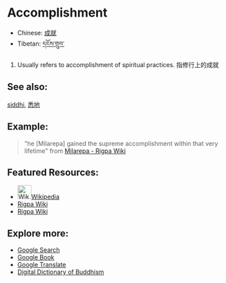 # Accomplishment
- Chinese: [成就](lk)
- Tibetan: [དངོས་གྲུབ་](lk)

1. Usually refers to accomplishment of spiritual practices. 指修行上的成就

## See also:
[siddhi](lk), [悉地](lk)

## Example:
> "he [Milarepa] gained the supreme accomplishment within that very lifetime" from [Milarepa - Rigpa Wiki](http://www.rigpawiki.org/index.php?title=Milarepa)

## Featured Resources:
- <a href="https://en.wikipedia.org/wiki/Siddhi" target="_blank"> <img src="https://en.wikipedia.org/static/favicon/wikipedia.ico" alt="Wikipedia" style="width:32px;height:32px;">Wikipedia </a>
- <a href="http://www.rigpawiki.org/index.php?title=Accomplishment" target="_blank"> Rigpa Wiki</a>
- <a href="http://www.rigpawiki.org/index.php?title=Siddhis" target="_blank"> Rigpa Wiki </a>

## Explore more:
- [Google Search](l.ink)
- [Google Book](l.ink)
- [Google Translate](l.ink)
- [Digital Dictionary of Buddhism](l.ink)
